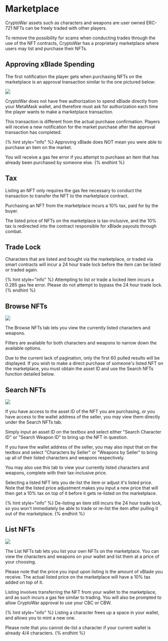 # Marketplace

CryptoWar assets such as characters and weapons are user owned ERC-721 NFTs can be freely traded with other players.

To remove the possibility for scams when conducting trades through the use of the NFT contracts, CryptoWar has a proprietary marketplace where users may list and purchase their NFTs.

## Approving xBlade Spending

The first notification the player gets when purchasing NFTs on the marketplace is an approval transaction similar to the one pictured below:

![](https://github.com/ElasticBTC-XBT/CryptoWar-Wiki/tree/534c0aa13bb170622866cfb21d20deb8b8953046/.gitbook/assets/allow-skill-spending.png)

CryptoWar does not have free authorization to spend xBlade directly from your MetaMask wallet, and therefore must ask for authorization each time the player wants to make a marketplace transaction.

This transaction is different from the actual purchase confirmation. Players will receive a new notification for the market purchase after the approval transaction has completed.

{% hint style="info" %}
Approving xBlade does NOT mean you were able to purchase an item on the market.

You will receive a gas fee error if you attempt to purchase an item that has already been purchased by someone else.
{% endhint %}

## Tax

Listing an NFT only requires the gas fee necessary to conduct the transaction to transfer the NFT to the marketplace contract.

Purchasing an NFT from the marketplace incurs a 10% tax, paid for by the buyer.

The listed price of NFTs on the marketplace is tax-inclusive, and the 10% tax is redirected into the contract responsible for xBlade payouts through combat.

## Trade Lock

Characters that are listed and bought via the marketplace, or traded via smart contracts will incur a 24 hour trade lock before the item can be listed or traded again.

{% hint style="info" %}
Attempting to list or trade a locked item incurs a 0.285 gas fee error. Please do not attempt to bypass the 24 hour trade lock.
{% endhint %}

## Browse NFTs

![](https://github.com/ElasticBTC-XBT/CryptoWar-Wiki/tree/534c0aa13bb170622866cfb21d20deb8b8953046/.gitbook/assets/browse-nfts.png)

The Browse NFTs tab lets you view the currently listed characters and weapons.

Filters are available for both characters and weapons to narrow down the available options.

Due to the current lack of pagination, only the first 60 pulled results will be displayed. If you wish to make a direct purchase of someone's listed NFT on the marketplace, you must obtain the asset ID and use the Search NFTs function detailed below.

## Search NFTs

![](https://github.com/ElasticBTC-XBT/CryptoWar-Wiki/tree/534c0aa13bb170622866cfb21d20deb8b8953046/.gitbook/assets/search-nfts.png)

If you have access to the asset ID of the NFT you are purchasing, or you have access to the wallet address of the seller, you may view them directly under the Search NFTs tab.

Simply input an asset ID on the textbox and select either "Search Character ID" or "Search Weapon ID" to bring up the NFT in question.

If you have the wallet address of the seller, you may also input that on the textbox and select "Characters by Seller" or "Weapons by Seller" to bring up all of their listed characters and weapons respectively.

You may also use this tab to view your currently listed characters and weapons, complete with their tax-inclusive price.

Selecting a listed NFT lets you de-list the item or adjust it's listed price. Note that the listed price adjustment makes you input a new price that will then get a 10% tax on top of it before it gets re-listed on the marketplace.

{% hint style="info" %}
De-listing an item still incurs the 24 hour trade lock, so you won't immediately be able to trade or re-list the item after pulling it out of the marketplace.
{% endhint %}

## List NFTs

![](https://github.com/ElasticBTC-XBT/CryptoWar-Wiki/tree/534c0aa13bb170622866cfb21d20deb8b8953046/.gitbook/assets/list-nfts.png)

The List NFTs tab lets you list your own NFTs on the marketplace. You can view the characters and weapons on your wallet and list them at a price of your choosing.

Please note that the price you input upon listing is the amount of xBlade you receive. The actual listed price on the marketplace will have a 10% tax added on top of it.

Listing involves transferring the NFT from your wallet to the marketplace, and as such incurs a gas fee similar to trading. You will also be prompted to allow CryptoWar approval to use your CBC or CBW.

{% hint style="info" %}
Listing a character frees up a space in your wallet, and allows you to mint a new one.

Please note that you cannot de-list a character if your current wallet is already 4/4 characters.
{% endhint %}

